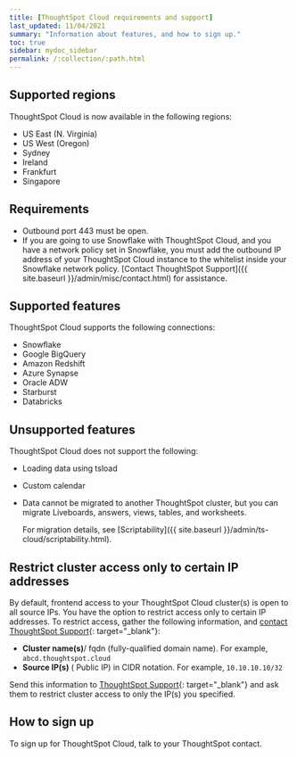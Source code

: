 ```yaml
---
title: [ThoughtSpot Cloud requirements and support]
last_updated: 11/04/2021
summary: "Information about features, and how to sign up."
toc: true
sidebar: mydoc_sidebar
permalink: /:collection/:path.html
---
```

## Supported regions
ThoughtSpot Cloud is now available in the following regions:
* US East (N. Virginia)
* US West (Oregon)
* Sydney
* Ireland
* Frankfurt
* Singapore

## Requirements

- Outbound port 443 must be open.
- If you are going to use Snowflake with ThoughtSpot Cloud, and you have a network policy set in Snowflake, you must add the outbound IP address of your ThoughtSpot Cloud instance to the whitelist inside your Snowflake network policy. [Contact ThoughtSpot Support]({{ site.baseurl }}/admin/misc/contact.html) for assistance.

## Supported features

ThoughtSpot Cloud supports the following connections:
- Snowflake
- Google BigQuery
- Amazon Redshift
- Azure Synapse
- Oracle ADW
- Starburst
- Databricks

## Unsupported features

ThoughtSpot Cloud does not support the following:
- Loading data using tsload
- Custom calendar
- Data cannot be migrated to another ThoughtSpot cluster, but you can migrate Liveboards, answers, views, tables, and worksheets.  

    For migration details, see [Scriptability]({{ site.baseurl }}/admin/ts-cloud/scriptability.html).

## Restrict cluster access only to certain IP addresses
By default, frontend access to your ThoughtSpot Cloud cluster(s) is open to all source IPs. You have the option to restrict access only to certain IP addresses. To restrict access, gather the following information, and [contact ThoughtSpot Support](https://community.thoughtspot.com/customers/s/contactsupport){: target="_blank"}:

- **Cluster name(s)**/ fqdn (fully-qualified domain name). For example, `abcd.thoughtspot.cloud`
- **Source IP(s)** ( Public IP) in CIDR notation. For example, `10.10.10.10/32`

Send this information to [ThoughtSpot Support](https://community.thoughtspot.com/customers/s/contactsupport){: target="_blank"} and ask them to restrict cluster access to only the IP(s) you specified.

## How to sign up

To sign up for ThoughtSpot Cloud, talk to your ThoughtSpot contact.
